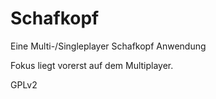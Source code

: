 Schafkopf
=========

Eine Multi-/Singleplayer Schafkopf Anwendung

Fokus liegt vorerst auf dem Multiplayer.

GPLv2
